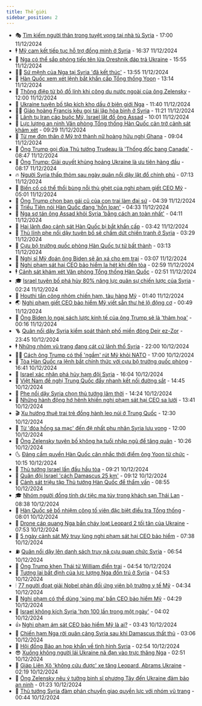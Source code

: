 ```yaml
---
title: Thế giới
sidebar_position: 2
---
```


<!-- vnexpress-the-gioi:START -->
- 🎭 [Tìm kiếm người thân trong tuyệt vọng tại nhà tù Syria](https://vnexpress.net/tim-kiem-nguoi-than-trong-tuyet-vong-tai-nha-tu-syria-4825877.html) - 17:00 11/12/2024
- 🕴 [Mỹ cam kết tiếp tục hỗ trợ đồng minh ở Syria](https://vnexpress.net/my-cam-ket-tiep-tuc-ho-tro-dong-minh-o-syria-4826728.html) - 16:37 11/12/2024
- 🤭 [Nga có thể sắp phóng tiếp tên lửa Oreshnik đáp trả Ukraine](https://vnexpress.net/nga-co-the-sap-phong-tiep-ten-lua-oreshnik-dap-tra-ukraine-4826720.html) - 15:55 11/12/2024
- 🧑‍💻 [Sứ mệnh của Nga tại Syria &#39;đã kết thúc&#39;](https://vnexpress.net/su-menh-cua-nga-tai-syria-da-ket-thuc-4826700.html) - 13:55 11/12/2024
- 🦏 [Hàn Quốc xem xét lệnh bắt khẩn cấp Tổng thống Yoon](https://vnexpress.net/han-quoc-xem-xet-lenh-bat-khan-cap-tong-thong-yoon-4826697.html) - 13:14 11/12/2024
- 🦒 [Thông điệp từ bộ đồ lính khi công du nước ngoài của ông Zelensky](https://vnexpress.net/thong-diep-tu-bo-do-linh-khi-cong-du-nuoc-ngoai-cua-ong-zelensky-4826103.html) - 12:00 11/12/2024
- 🌈 [Ukraine tuyên bố tập kích kho dầu ở biên giới Nga](https://vnexpress.net/ukraine-tuyen-bo-tap-kich-kho-dau-o-bien-gioi-nga-4826667.html) - 11:40 11/12/2024
- 🧑‍🏫 [Giáo hoàng Francis kêu gọi tái lập hòa bình ở Syria](https://vnexpress.net/giao-hoang-francis-keu-goi-tai-lap-hoa-binh-o-syria-4826661.html) - 11:21 11/12/2024
- 🐲 [Lãnh tụ Iran cáo buộc Mỹ, Israel lật đổ ông Assad](https://vnexpress.net/lanh-tu-iran-cao-buoc-my-israel-lat-do-ong-assad-4826594.html) - 10:01 11/12/2024
- 🦒 [Lực lượng an ninh Văn phòng Tổng thống Hàn Quốc cản trở cảnh sát khám xét](https://vnexpress.net/luc-luong-an-ninh-van-phong-tong-thong-han-quoc-can-tro-canh-sat-kham-xet-4826574.html) - 09:29 11/12/2024
- 🐻 [Từ mẹ đơn thân ở Mỹ trở thành nữ hoàng hữu nghị Ghana](https://vnexpress.net/tu-me-don-than-o-my-tro-thanh-nu-hoang-huu-nghi-ghana-4826447.html) - 09:04 11/12/2024
- 🚀 [Ông Trump gọi đùa Thủ tướng Trudeau là &#39;Thống đốc bang Canada&#39;](https://vnexpress.net/ong-trump-goi-dua-thu-tuong-trudeau-la-thong-doc-bang-canada-4826530.html) - 08:47 11/12/2024
- 🥰 [Ông Trump: Giải quyết khủng hoảng Ukraine là ưu tiên hàng đầu](https://vnexpress.net/ong-trump-giai-quyet-khung-hoang-ukraine-la-uu-tien-hang-dau-4826536.html) - 08:17 11/12/2024
- 🔥 [Người Syria thấp thỏm sau ngày quân nổi dậy lật đổ chính phủ](https://vnexpress.net/nguoi-syria-thap-thom-sau-ngay-quan-noi-day-lat-do-chinh-phu-4826080.html) - 07:13 11/12/2024
- 🥳 [Biến cố có thể thổi bùng nỗi thù ghét của nghi phạm giết CEO Mỹ](https://vnexpress.net/bien-co-co-the-thoi-bung-noi-thu-ghet-cua-nghi-pham-giet-ceo-my-4826297.html) - 05:01 11/12/2024
- 💼 [Ông Trump chọn bạn gái cũ của con trai làm đại sứ](https://vnexpress.net/ong-trump-chon-ban-gai-cu-cua-con-trai-lam-dai-su-4826411.html) - 04:39 11/12/2024
- 🤡 [Triều Tiên nói Hàn Quốc đang &#39;hỗn loạn&#39;](https://vnexpress.net/trieu-tien-noi-han-quoc-dang-hon-loan-4826349.html) - 04:33 11/12/2024
- 🌁 [Nga sơ tán ông Assad khỏi Syria &#39;bằng cách an toàn nhất&#39;](https://vnexpress.net/nga-so-tan-ong-assad-khoi-syria-bang-cach-an-toan-nhat-4826318.html) - 04:11 11/12/2024
- 🤩 [Hai lãnh đạo cảnh sát Hàn Quốc bị bắt khẩn cấp](https://vnexpress.net/hai-lanh-dao-canh-sat-han-quoc-bi-bat-khan-cap-4826316.html) - 03:42 11/12/2024
- 🎉 [Thủ lĩnh phe nổi dậy tuyên bố sẽ chấm dứt chiến tranh ở Syria](https://vnexpress.net/thu-linh-phe-noi-day-tuyen-bo-se-cham-dut-chien-tranh-o-syria-4826320.html) - 03:29 11/12/2024
- 🎉 [Cựu bộ trưởng quốc phòng Hàn Quốc tự tử bất thành](https://vnexpress.net/cuu-bo-truong-quoc-phong-han-quoc-tu-tu-bat-thanh-4826402.html) - 03:13 11/12/2024
- 🌁 [Nghị sĩ Mỹ đoán ông Biden sẽ ân xá cho em trai](https://vnexpress.net/nghi-si-my-doan-ong-biden-se-an-xa-cho-em-trai-4826326.html) - 03:07 11/12/2024
- 🌊 [Nghi phạm sát hại CEO bảo hiểm la hét khi đến tòa](https://vnexpress.net/nghi-pham-sat-hai-ceo-bao-hiem-la-het-khi-den-toa-4826311.html) - 02:59 11/12/2024
- 🕴 [Cảnh sát khám xét Văn phòng Tổng thống Hàn Quốc](https://vnexpress.net/canh-sat-kham-xet-van-phong-tong-thong-han-quoc-4826393.html) - 02:51 11/12/2024
- 🎓 [Israel tuyên bố phá hủy 80% năng lực quân sự chiến lược của Syria](https://vnexpress.net/israel-tuyen-bo-pha-huy-80-nang-luc-quan-su-chien-luoc-cua-syria-4826285.html) - 02:24 11/12/2024
- 🦩 [Houthi tấn công nhóm chiến hạm, tàu hàng Mỹ](https://vnexpress.net/houthi-tan-cong-nhom-chien-ham-tau-hang-my-4826289.html) - 01:40 11/12/2024
- 🌏 [Nghi phạm giết CEO bảo hiểm Mỹ viết sẵn thư hé lộ động cơ](https://vnexpress.net/nghi-pham-giet-ceo-bao-hiem-my-viet-san-thu-he-lo-dong-co-4826141.html) - 00:49 11/12/2024
- 🌋 [Ông Biden lo ngại sách lược kinh tế của ông Trump sẽ là &#39;thảm họa&#39;](https://vnexpress.net/ong-biden-lo-ngai-sach-luoc-kinh-te-cua-ong-trump-se-la-tham-hoa-4826280.html) - 00:16 11/12/2024
- 🪜 [Quân nổi dậy Syria kiểm soát thành phố miền đông Deir ez-Zor](https://vnexpress.net/quan-noi-day-syria-kiem-soat-thanh-pho-mien-dong-deir-ez-zor-4826282.html) - 23:45 10/12/2024
- 🕴 [Những nhóm vũ trang đang cát cứ lãnh thổ Syria](https://vnexpress.net/nhung-nhom-vu-trang-dang-cat-cu-lanh-tho-syria-4825968.html) - 22:00 10/12/2024
- 🧑‍🏫 [Cách ông Trump có thể &#39;ngầm&#39; rút Mỹ khỏi NATO](https://vnexpress.net/cach-ong-trump-co-the-ngam-rut-my-khoi-nato-4825672.html) - 17:00 10/12/2024
- 🌮 [Tòa Hàn Quốc ra lệnh bắt chính thức với cựu bộ trưởng quốc phòng](https://vnexpress.net/toa-han-quoc-ra-lenh-bat-chinh-thuc-voi-cuu-bo-truong-quoc-phong-4826263.html) - 16:41 10/12/2024
- 🚦 [Israel xác nhận phá hủy hạm đội Syria](https://vnexpress.net/israel-xac-nhan-pha-huy-ham-doi-syria-4826255.html) - 16:04 10/12/2024
- 💫 [Việt Nam đề nghị Trung Quốc đẩy nhanh kết nối đường sắt](https://vnexpress.net/viet-nam-de-nghi-trung-quoc-day-nhanh-ket-noi-duong-sat-4826246.html) - 14:45 10/12/2024
- 🤡 [Phe nổi dậy Syria chọn thủ tướng lâm thời](https://vnexpress.net/phe-noi-day-syria-chon-thu-tuong-lam-thoi-4826248.html) - 14:24 10/12/2024
- 🦣 [Những hành động hớ hênh khiến nghi phạm sát hại CEO sa lưới](https://vnexpress.net/nhung-hanh-dong-ho-henh-khien-nghi-pham-sat-hai-ceo-sa-luoi-4826242.html) - 13:41 10/12/2024
- 🎬 [Xu hướng thuê trai trẻ đồng hành leo núi ở Trung Quốc](https://vnexpress.net/xu-huong-thue-trai-tre-dong-hanh-leo-nui-o-trung-quoc-4826146.html) - 12:30 10/12/2024
- 🎉 [Từ &#39;đóa hồng sa mạc&#39; đến đệ nhất phu nhân Syria lưu vong](https://vnexpress.net/tu-doa-hong-sa-mac-den-de-nhat-phu-nhan-syria-luu-vong-4825641.html) - 12:00 10/12/2024
- 🎡 [Ông Zelensky tuyên bố không hạ tuổi nhập ngũ để tăng quân](https://vnexpress.net/ong-zelensky-tuyen-bo-khong-ha-tuoi-nhap-ngu-de-tang-quan-4826173.html) - 10:26 10/12/2024
- 🌜 [Đảng cầm quyền Hàn Quốc cân nhắc thời điểm ông Yoon từ chức](https://vnexpress.net/dang-cam-quyen-han-quoc-can-nhac-thoi-diem-ong-yoon-tu-chuc-4826170.html) - 10:15 10/12/2024
- 🎡 [Thủ tướng Israel lần đầu hầu tòa](https://vnexpress.net/thu-tuong-israel-lan-dau-hau-toa-4826139.html) - 09:21 10/12/2024
- 🤗 [Quân đội Israel &#39;cách Damascus 25 km&#39;](https://vnexpress.net/quan-doi-israel-cach-damascus-25-km-4826123.html) - 09:12 10/12/2024
- 🦩 [Cảnh sát triệu tập Thủ tướng Hàn Quốc để thẩm vấn](https://vnexpress.net/canh-sat-trieu-tap-thu-tuong-han-quoc-de-tham-van-4826111.html) - 08:55 10/12/2024
- 🎓 [Nhóm người đồng tính dự tiệc ma túy trong khách sạn Thái Lan](https://vnexpress.net/nhom-nguoi-dong-tinh-du-tiec-ma-tuy-trong-khach-san-thai-lan-4826070.html) - 08:38 10/12/2024
- 🌁 [Hàn Quốc sẽ bổ nhiệm công tố viên đặc biệt điều tra Tổng thống](https://vnexpress.net/han-quoc-se-bo-nhiem-cong-to-vien-dac-biet-dieu-tra-tong-thong-4826087.html) - 08:01 10/12/2024
- 🤩 [Drone cáp quang Nga bắn cháy loạt Leopard 2 tối tân của Ukraine](https://vnexpress.net/drone-cap-quang-nga-ban-chay-loat-leopard-2-toi-tan-cua-ukraine-4826024.html) - 07:53 10/12/2024
- 👹 [5 ngày cảnh sát Mỹ truy lùng nghi phạm sát hại CEO bảo hiểm](https://vnexpress.net/5-ngay-canh-sat-my-truy-lung-nghi-pham-sat-hai-ceo-bao-hiem-4825879.html) - 07:38 10/12/2024
- ⛽️ [Quân nổi dậy lên danh sách truy nã cựu quan chức Syria](https://vnexpress.net/quan-noi-day-len-danh-sach-truy-na-cuu-quan-chuc-syria-4825959.html) - 06:54 10/12/2024
- 🚀 [Ông Trump khen Thái tử William điển trai](https://vnexpress.net/ong-trump-khen-thai-tu-william-dien-trai-4825938.html) - 04:54 10/12/2024
- 🎡 [Tương lai bất định của lực lượng Nga đồn trú ở Syria](https://vnexpress.net/tuong-lai-bat-dinh-cua-luc-luong-nga-don-tru-o-syria-4825464.html) - 04:53 10/12/2024
- 🕯 [77 người đoạt giải Nobel phản đối ứng viên bộ trưởng y tế Mỹ](https://vnexpress.net/77-nguoi-doat-giai-nobel-phan-doi-ung-vien-bo-truong-y-te-my-4825906.html) - 04:34 10/12/2024
- 🐻 [Nghi phạm có thể dùng &#39;súng ma&#39; bắn CEO bảo hiểm Mỹ](https://vnexpress.net/nghi-pham-co-the-dung-sung-ma-ban-ceo-bao-hiem-my-4825943.html) - 04:29 10/12/2024
- 🚦 [Israel không kích Syria &#39;hơn 100 lần trong một ngày&#39;](https://vnexpress.net/israel-khong-kich-syria-hon-100-lan-trong-mot-ngay-4825905.html) - 04:02 10/12/2024
- 👍 [Nghi phạm ám sát CEO bảo hiểm Mỹ là ai?](https://vnexpress.net/nghi-pham-am-sat-ceo-bao-hiem-my-la-ai-4825900.html) - 03:43 10/12/2024
- 🚀 [Chiến hạm Nga rời quân cảng Syria sau khi Damascus thất thủ](https://vnexpress.net/chien-ham-nga-roi-quan-cang-syria-sau-khi-damascus-that-thu-4825869.html) - 03:06 10/12/2024
- 🌮 [Hội đồng Bảo an họp khẩn về tình hình Syria](https://vnexpress.net/hoi-dong-bao-an-hop-khan-ve-tinh-hinh-syria-4825871.html) - 02:54 10/12/2024
- 😎 [Xuồng không người lái Ukraine nã đạn vào trực thăng Nga](https://vnexpress.net/xuong-khong-nguoi-lai-ukraine-na-dan-vao-truc-thang-nga-4825862.html) - 02:51 10/12/2024
- 🐲 [Giáp Liên Xô &#39;không cứu được&#39; xe tăng Leopard, Abrams Ukraine](https://vnexpress.net/giap-lien-xo-khong-cuu-duoc-xe-tang-leopard-abrams-ukraine-4825664.html) - 02:19 10/12/2024
- 💫 [Ông Zelensky nêu ý tưởng binh sĩ phương Tây đến Ukraine đảm bảo an ninh](https://vnexpress.net/ong-zelensky-neu-y-tuong-binh-si-phuong-tay-den-ukraine-dam-bao-an-ninh-4825845.html) - 01:23 10/12/2024
- 👀 [Thủ tướng Syria đàm phán chuyển giao quyền lực với nhóm vũ trang](https://vnexpress.net/thu-tuong-syria-dam-phan-chuyen-giao-quyen-luc-voi-nhom-vu-trang-4825846.html) - 00:44 10/12/2024<!-- vnexpress-the-gioi:END -->
